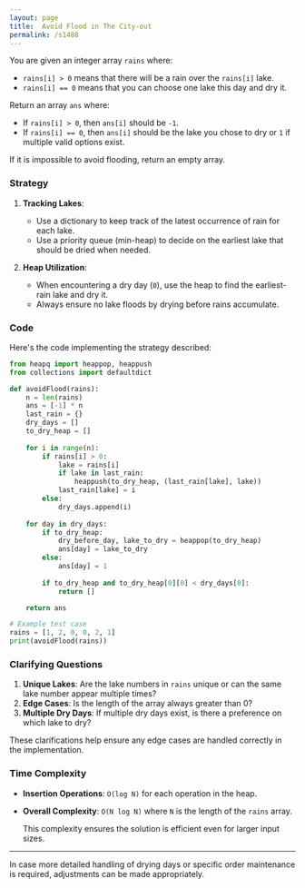 ```yaml
---
layout: page
title:  Avoid Flood in The City-out
permalink: /s1488
---
```

You are given an integer array `rains` where:

- `rains[i] > 0` means that there will be a rain over the `rains[i]` lake.
- `rains[i] == 0` means that you can choose one lake this day and dry it.

Return an array `ans` where:
- If `rains[i] > 0`, then `ans[i]` should be `-1`.
- If `rains[i] == 0`, then `ans[i]` should be the lake you chose to dry or `1` if multiple valid options exist.

If it is impossible to avoid flooding, return an empty array.

### Strategy
1. **Tracking Lakes**:
    - Use a dictionary to keep track of the latest occurrence of rain for each lake.
    - Use a priority queue (min-heap) to decide on the earliest lake that should be dried when needed.

2. **Heap Utilization**:
    - When encountering a dry day (`0`), use the heap to find the earliest-rain lake and dry it.
    - Always ensure no lake floods by drying before rains accumulate.

### Code
Here's the code implementing the strategy described:

```python
from heapq import heappop, heappush
from collections import defaultdict

def avoidFlood(rains):
    n = len(rains)
    ans = [-1] * n
    last_rain = {}
    dry_days = []
    to_dry_heap = []
    
    for i in range(n):
        if rains[i] > 0:
            lake = rains[i]
            if lake in last_rain:
                heappush(to_dry_heap, (last_rain[lake], lake))
            last_rain[lake] = i
        else:
            dry_days.append(i)
    
    for day in dry_days:
        if to_dry_heap:
            dry_before_day, lake_to_dry = heappop(to_dry_heap)
            ans[day] = lake_to_dry
        else:
            ans[day] = 1
            
        if to_dry_heap and to_dry_heap[0][0] < dry_days[0]:
            return []

    return ans

# Example test case
rains = [1, 2, 0, 0, 2, 1]
print(avoidFlood(rains))
```

### Clarifying Questions
1. **Unique Lakes**: Are the lake numbers in `rains` unique or can the same lake number appear multiple times?
2. **Edge Cases**: Is the length of the array always greater than 0?
3. **Multiple Dry Days**: If multiple dry days exist, is there a preference on which lake to dry?

These clarifications help ensure any edge cases are handled correctly in the implementation.

### Time Complexity
- **Insertion Operations**: `O(log N)` for each operation in the heap.
- **Overall Complexity**: `O(N log N)` where `N` is the length of the `rains` array.
  
  This complexity ensures the solution is efficient even for larger input sizes.

---

In case more detailed handling of drying days or specific order maintenance is required, adjustments can be made appropriately.